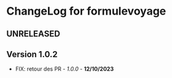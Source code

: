 # ChangeLog for formulevoyage

## UNRELEASED

## Version 1.0.2
- FIX: retour des PR - *1.0.0* - **12/10/2023**
